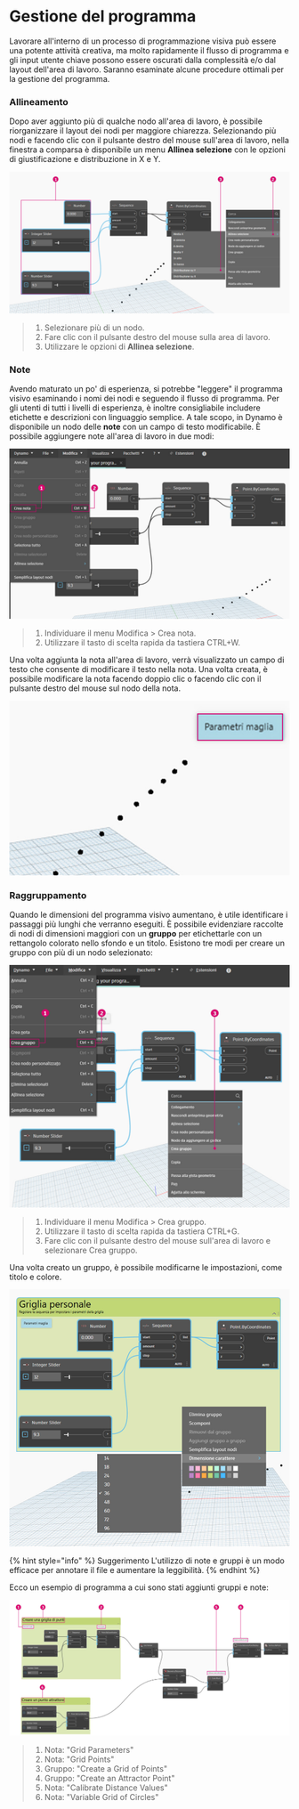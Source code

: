 # Gestione del programma

Lavorare all'interno di un processo di programmazione visiva può essere una potente attività creativa, ma molto rapidamente il flusso di programma e gli input utente chiave possono essere oscurati dalla complessità e/o dal layout dell'area di lavoro. Saranno esaminate alcune procedure ottimali per la gestione del programma.

### Allineamento 

Dopo aver aggiunto più di qualche nodo all'area di lavoro, è possibile riorganizzare il layout dei nodi per maggiore chiarezza. Selezionando più nodi e facendo clic con il pulsante destro del mouse sull'area di lavoro, nella finestra a comparsa è disponibile un menu **Allinea selezione** con le opzioni di giustificazione e distribuzione in X e Y.

![](./images/4/managingyourprogram-alignment.jpg)

> 1. Selezionare più di un nodo.
> 2. Fare clic con il pulsante destro del mouse sulla area di lavoro.
> 3. Utilizzare le opzioni di **Allinea selezione**.

### Note 

Avendo maturato un po' di esperienza, si potrebbe "leggere" il programma visivo esaminando i nomi dei nodi e seguendo il flusso di programma. Per gli utenti di tutti i livelli di esperienza, è inoltre consigliabile includere etichette e descrizioni con linguaggio semplice. A tale scopo, in Dynamo è disponibile un nodo delle **note** con un campo di testo modificabile. È possibile aggiungere note all'area di lavoro in due modi:

![](./images/4/managingyourprogram-notes.jpg)

> 1. Individuare il menu Modifica > Crea nota.
> 2. Utilizzare il tasto di scelta rapida da tastiera CTRL+W.

Una volta aggiunta la nota all'area di lavoro, verrà visualizzato un campo di testo che consente di modificare il testo nella nota. Una volta creata, è possibile modificare la nota facendo doppio clic o facendo clic con il pulsante destro del mouse sul nodo della nota.

![](./images/4/managingyourprogram-notes02.jpg)

### Raggruppamento 

Quando le dimensioni del programma visivo aumentano, è utile identificare i passaggi più lunghi che verranno eseguiti. È possibile evidenziare raccolte di nodi di dimensioni maggiori con un **gruppo** per etichettarle con un rettangolo colorato nello sfondo e un titolo. Esistono tre modi per creare un gruppo con più di un nodo selezionato:

![](./images/4/managingyourprogram-grouping01.jpg)

> 1. Individuare il menu Modifica > Crea gruppo.
> 2. Utilizzare il tasto di scelta rapida da tastiera CTRL+G.
> 3. Fare clic con il pulsante destro del mouse sull'area di lavoro e selezionare Crea gruppo.

Una volta creato un gruppo, è possibile modificarne le impostazioni, come titolo e colore. 

![](./images/4/managingyourprogram-grouping02.jpg)

{% hint style="info" %} Suggerimento L'utilizzo di note e gruppi è un modo efficace per annotare il file e aumentare la leggibilità. {% endhint %}

Ecco un esempio di programma a cui sono stati aggiunti gruppi e note:

![](./images/4/managingyourprogram-grouping03.jpg)

> 1. Nota: "Grid Parameters"
> 2. Nota: "Grid Points"
> 3. Gruppo: "Create a Grid of Points"
> 4. Gruppo: "Create an Attractor Point"
> 5. Nota: "Calibrate Distance Values"
> 6. Nota: "Variable Grid of Circles"
